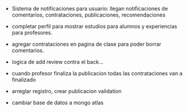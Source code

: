 - Sistema de notificaciones para usuario: llegan notificaciones de comentarios, contrataciones, publicaciones, recomendaciones


- completar perfil para mostrar estudios para alumnos y experiencias para profesores.

- agregar contrataciones en pagina de clase para poder borrar comentarios.


- logica de add review contra el back... 
- cuando profesor finaliza la publicacion todas las contrataciones van a finalizado 
- arreglar registro, crear publicacion validation


- cambiar base de datos a mongo atlas 
